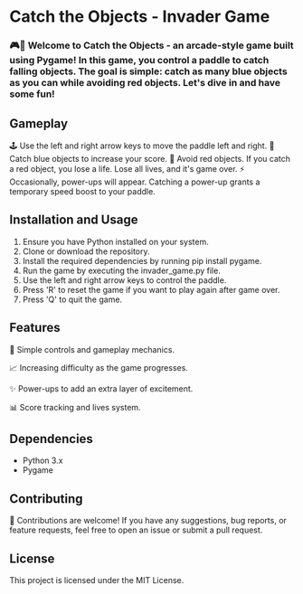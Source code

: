 # Catch the Objects - Invader Game
### 🎮🚀 Welcome to Catch the Objects - an arcade-style game built using Pygame! In this game, you control a paddle to catch falling objects. The goal is simple: catch as many blue objects as you can while avoiding red objects. Let's dive in and have some fun!

## Gameplay
🕹️ Use the left and right arrow keys to move the paddle left and right.
🔵 Catch blue objects to increase your score.
🔴 Avoid red objects. If you catch a red object, you lose a life. Lose all lives, and it's game over.
⚡ Occasionally, power-ups will appear. Catching a power-up grants a temporary speed boost to your paddle.

## Installation and Usage
1. Ensure you have Python installed on your system.
2. Clone or download the repository.
3. Install the required dependencies by running pip install pygame.
4. Run the game by executing the invader_game.py file.
5. Use the left and right arrow keys to control the paddle.
6. Press 'R' to reset the game if you want to play again after game over.
7. Press 'Q' to quit the game.
## Features
🎉 Simple controls and gameplay mechanics.

📈 Increasing difficulty as the game progresses.

✨ Power-ups to add an extra layer of excitement.

📊 Score tracking and lives system.

## Dependencies
- Python 3.x
- Pygame

## Contributing
🤝 Contributions are welcome! If you have any suggestions, bug reports, or feature requests, feel free to open an issue or submit a pull request.

## License
This project is licensed under the MIT License.
